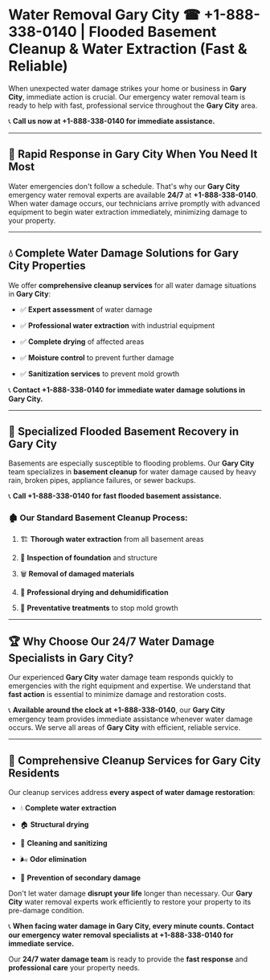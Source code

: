 # Water Removal Gary City ☎ +1-888-338-0140 | Flooded Basement Cleanup & Water Extraction (Fast & Reliable)

When unexpected water damage strikes your home or business in **Gary City**, immediate action is crucial. Our emergency water removal team is ready to help with fast, professional service throughout the **Gary City** area. 

📞 **Call us now at +1-888-338-0140 for immediate assistance.**
---
## 🚀 Rapid Response in Gary City When You Need It Most
Water emergencies don't follow a schedule. That's why our **Gary City** emergency water removal experts are available **24/7** at **+1-888-338-0140**. When water damage occurs, our technicians arrive promptly with advanced equipment to begin water extraction immediately, minimizing damage to your property.
---
## 💧 Complete Water Damage Solutions for Gary City Properties
We offer **comprehensive cleanup services** for all water damage situations in **Gary City**:
- ✅ **Expert assessment** of water damage  
- ✅ **Professional water extraction** with industrial equipment  
- ✅ **Complete drying** of affected areas  
- ✅ **Moisture control** to prevent further damage  
- ✅ **Sanitization services** to prevent mold growth  
📞 **Contact +1-888-338-0140 for immediate water damage solutions in Gary City.**
---
## 🌊 Specialized Flooded Basement Recovery in Gary City
Basements are especially susceptible to flooding problems. Our **Gary City** team specializes in **basement cleanup** for water damage caused by heavy rain, broken pipes, appliance failures, or sewer backups. 
📞 **Call +1-888-338-0140 for fast flooded basement assistance.**
### 🏚️ Our Standard Basement Cleanup Process:
1. 🏗️ **Thorough water extraction** from all basement areas  
2. 🔎 **Inspection of foundation** and structure  
3. 🗑️ **Removal of damaged materials**  
4. 💨 **Professional drying and dehumidification**  
5. 🚫 **Preventative treatments** to stop mold growth  
---
## 🏆 Why Choose Our 24/7 Water Damage Specialists in Gary City?
Our experienced **Gary City** water damage team responds quickly to emergencies with the right equipment and expertise. We understand that **fast action** is essential to minimize damage and restoration costs.
📞 **Available around the clock at +1-888-338-0140**, our **Gary City** emergency team provides immediate assistance whenever water damage occurs. We serve all areas of **Gary City** with efficient, reliable service.
---
## 🧹 Comprehensive Cleanup Services for Gary City Residents
Our cleanup services address **every aspect of water damage restoration**:
- 💧 **Complete water extraction**  
- 🏠 **Structural drying**  
- 🧼 **Cleaning and sanitizing**  
- 🌬️ **Odor elimination**  
- 🚫 **Prevention of secondary damage**  
Don't let water damage **disrupt your life** longer than necessary. Our **Gary City** water removal experts work efficiently to restore your property to its pre-damage condition.
📞 **When facing water damage in Gary City, every minute counts. Contact our emergency water removal specialists at +1-888-338-0140 for immediate service.**
Our **24/7 water damage team** is ready to provide the **fast response** and **professional care** your property needs.
